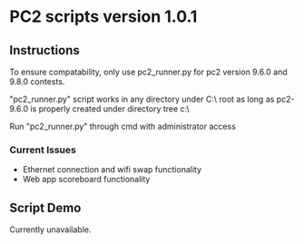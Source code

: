 # PC2 scripts version 1.0.1

## Instructions

To ensure compatability, only use pc2_runner.py for pc2 version 9.6.0 and 9.8.0 contests.

"pc2_runner.py" script works in any directory under C:\ root as long as pc2-9.6.0 is properly created under directory tree c:\

Run "pc2_runner.py" through cmd with administrator access

### Current Issues

- Ethernet connection and wifi swap functionality
- Web app scoreboard functionality

## Script Demo

Currently unavailable.